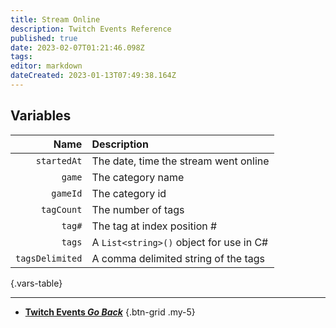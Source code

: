 ```yaml
---
title: Stream Online
description: Twitch Events Reference
published: true
date: 2023-02-07T01:21:46.098Z
tags: 
editor: markdown
dateCreated: 2023-01-13T07:49:38.164Z
---
```


## Variables

Name | Description
----:|:------------
`startedAt` | The date, time the stream went online
`game` | The category name
`gameId` | The category id
`tagCount` | The number of tags
`tag#` | The tag at index position #
`tags` | A `List<string>()` object for use in C#
`tagsDelimited` | A comma delimited string of the tags
{.vars-table}

---

- [<i class="mdi mdi-chevron-left"></i>**Twitch Events *Go Back***](/en/Platforms/Twitch/Events)
{.btn-grid .my-5}
